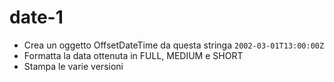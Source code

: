 # date-1
- Crea un oggetto OffsetDateTime da questa stringa `2002-03-01T13:00:00Z`
- Formatta la data ottenuta in FULL, MEDIUM e SHORT
- Stampa le varie versioni
